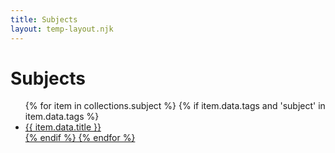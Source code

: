 ```yaml
---
title: Subjects
layout: temp-layout.njk
---
```


# Subjects

<ul>
{% for item in collections.subject %}
  {% if item.data.tags and 'subject' in item.data.tags %}
    <li><a href="{{ item.url }}">{{ item.data.title }}</li>
  {% endif %}
{% endfor %}
</ul>

